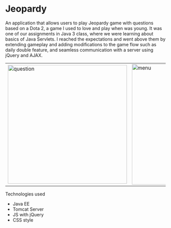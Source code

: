 # Jeopardy
An application that allows users to play Jeopardy game with questions based on a Dota 2, a game I used to love and play when was young. It was one of our assignments in Java 3 class, where we were learning about basics of Java Servlets. I reached the expectations and went above them by extending gameplay and adding modifications to the game flow such as daily double feature, and seamless communication with a server using jQuery and AJAX.
<table>
  <tr>
    <td><img width="374" alt="question" src="https://user-images.githubusercontent.com/43453247/50495822-a6b69100-09f9-11e9-8abc-95093625ca12.png"></td>
    <td><img width="380" alt="menu" src="https://user-images.githubusercontent.com/43453247/50495823-a6b69100-09f9-11e9-926e-d4c05939ea3d.png"></td>
  </td>
</table>

Technologies used
 * Java EE
 * Tomcat Server
 * JS with jQuery
 * CSS style


